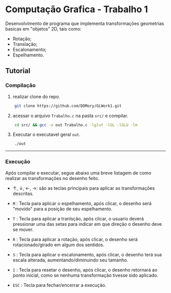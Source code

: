 # Computação Grafica - Trabalho 1

Desenvolvimento de programa que implementa transformações geometrias basicas em "objetos" 2D, tais como:

- Rotação;
- Translação;
- Escalonamento;
- Espelhamento.

## Tutorial

### Compilação

1. realizar clone do repo.

```bash
    git clone https://github.com/DDMory/GLWork1.git
```

2. acessar o arquivo `Trabalho.c` na pasta `src/` e compilar.

```bash
    cd src/ && gcc -o out Trabalho.c -lglut -lGL -lGLU -lm
```

3. Executar o executavel geral `out`.
```bash
    ./out
```

---
### Execução

Após compilar e executar, segue abaixo uma breve listagem de como realizar as transformações no desenho feito.

- ↑, ↓, ←, →: são as teclas principais para aplicar as transformações descritas.

- `M` : Tecla para aplicar o espelhamento, após clicar, o desenho será "movido" para a posição de seu espelhamento.

- `T` : Tecla para aplicar a tranlsção, após clicar, o usuario deverá pressionar uma das setas para indicar em que direção o desenho deve se mover.

- `R` : Tecla para aplicar a rotação, após clicar, o desenho será rotacionado/girado em algum dos sentidos.

- `S` : Tecla para aplicar o escalonamento, após clicar, o desenho terá sua escala alterada, aumentando/diminuindo seu tamanho.

- `I` : Tecla para resetar o desenho, após clicar, o desenho retornará ao ponto inicial, como se nenhuma transformação tivesse sido aplicado.

- `ESC` : Tecla para fechar/encerrar a execução.